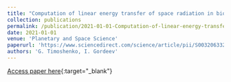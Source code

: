 ```yaml
---
title: "Computation of linear energy transfer of space radiation in biological tissue analog"
collection: publications
permalink: /publication/2021-01-01-Computation-of-linear-energy-transfer-of-space-radiation-in-biological-tissue-analog
date: 2021-01-01
venue: 'Planetary and Space Science'
paperurl: 'https://www.sciencedirect.com/science/article/pii/S0032063321000295'
authors: 'G. Timoshenko, I. Gordeev'
---
```

[Access paper here](https://www.sciencedirect.com/science/article/pii/S0032063321000295){:target="_blank"}
